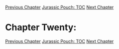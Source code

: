 [Previous Chapter](ch19.md) [Jurassic Pouch: TOC](README.md) [Next Chapter](ch21.md)

# Chapter Twenty: 

[Previous Chapter](ch19.md) [Jurassic Pouch: TOC](README.md) [Next Chapter](ch21.md)
